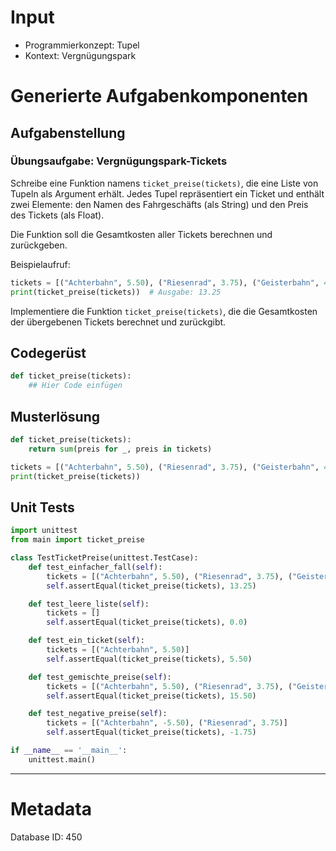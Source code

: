 # Input
- Programmierkonzept: Tupel
- Kontext: Vergnügungspark

# Generierte Aufgabenkomponenten
## Aufgabenstellung
### Übungsaufgabe: Vergnügungspark-Tickets

Schreibe eine Funktion namens `ticket_preise(tickets)`, die eine Liste von Tupeln als Argument erhält. Jedes Tupel repräsentiert ein Ticket und enthält zwei Elemente: den Namen des Fahrgeschäfts (als String) und den Preis des Tickets (als Float).

Die Funktion soll die Gesamtkosten aller Tickets berechnen und zurückgeben.

Beispielaufruf:
```python
tickets = [("Achterbahn", 5.50), ("Riesenrad", 3.75), ("Geisterbahn", 4.00)]
print(ticket_preise(tickets))  # Ausgabe: 13.25
```

Implementiere die Funktion `ticket_preise(tickets)`, die die Gesamtkosten der übergebenen Tickets berechnet und zurückgibt.

## Codegerüst
```python
def ticket_preise(tickets):
    ## Hier Code einfügen
```

## Musterlösung
```python
def ticket_preise(tickets):
    return sum(preis for _, preis in tickets)

tickets = [("Achterbahn", 5.50), ("Riesenrad", 3.75), ("Geisterbahn", 4.00)]
print(ticket_preise(tickets))
```

## Unit Tests
```python
import unittest
from main import ticket_preise

class TestTicketPreise(unittest.TestCase):
    def test_einfacher_fall(self):
        tickets = [("Achterbahn", 5.50), ("Riesenrad", 3.75), ("Geisterbahn", 4.00)]
        self.assertEqual(ticket_preise(tickets), 13.25)

    def test_leere_liste(self):
        tickets = []
        self.assertEqual(ticket_preise(tickets), 0.0)

    def test_ein_ticket(self):
        tickets = [("Achterbahn", 5.50)]
        self.assertEqual(ticket_preise(tickets), 5.50)

    def test_gemischte_preise(self):
        tickets = [("Achterbahn", 5.50), ("Riesenrad", 3.75), ("Geisterbahn", 4.00), ("Karussell", 2.25)]
        self.assertEqual(ticket_preise(tickets), 15.50)

    def test_negative_preise(self):
        tickets = [("Achterbahn", -5.50), ("Riesenrad", 3.75)]
        self.assertEqual(ticket_preise(tickets), -1.75)

if __name__ == '__main__':
    unittest.main()
```
___
# Metadata
Database ID: 450
